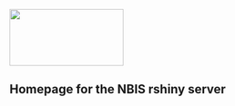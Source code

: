 [<img align="center" src="NBIS.png" width="200" height="100"
/>](http://rshiny.nbis.se) 
## Homepage for the NBIS rshiny server
